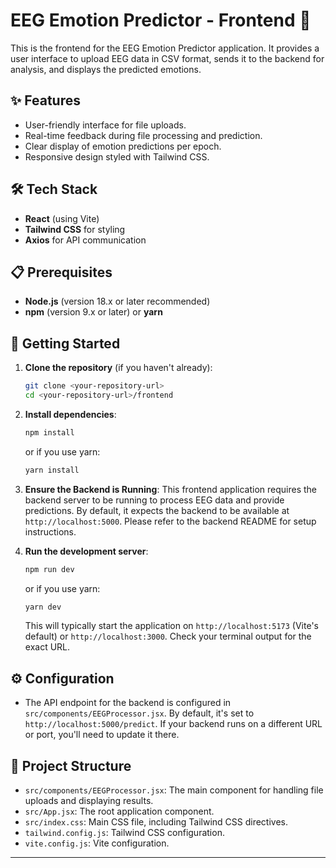 # EEG Emotion Predictor - Frontend 🧠

This is the frontend for the EEG Emotion Predictor application. It provides a user interface to upload EEG data in CSV format, sends it to the backend for analysis, and displays the predicted emotions.

## ✨ Features

* User-friendly interface for file uploads.
* Real-time feedback during file processing and prediction.
* Clear display of emotion predictions per epoch.
* Responsive design styled with Tailwind CSS.

## 🛠️ Tech Stack

* **React** (using Vite)
* **Tailwind CSS** for styling
* **Axios** for API communication

## 📋 Prerequisites

* **Node.js** (version 18.x or later recommended)
* **npm** (version 9.x or later) or **yarn**

## 🚀 Getting Started

1.  **Clone the repository** (if you haven't already):
    ```bash
    git clone <your-repository-url>
    cd <your-repository-url>/frontend
    ```

2.  **Install dependencies**:
    ```bash
    npm install
    ```
    or if you use yarn:
    ```bash
    yarn install
    ```

3.  **Ensure the Backend is Running**:
    This frontend application requires the backend server to be running to process EEG data and provide predictions. By default, it expects the backend to be available at `http://localhost:5000`. Please refer to the backend README for setup instructions.

4.  **Run the development server**:
    ```bash
    npm run dev
    ```
    or if you use yarn:
    ```bash
    yarn dev
    ```
    This will typically start the application on `http://localhost:5173` (Vite's default) or `http://localhost:3000`. Check your terminal output for the exact URL.

## ⚙️ Configuration

* The API endpoint for the backend is configured in `src/components/EEGProcessor.jsx`. By default, it's set to `http://localhost:5000/predict`. If your backend runs on a different URL or port, you'll need to update it there.

## 📁 Project Structure

* `src/components/EEGProcessor.jsx`: The main component for handling file uploads and displaying results.
* `src/App.jsx`: The root application component.
* `src/index.css`: Main CSS file, including Tailwind CSS directives.
* `tailwind.config.js`: Tailwind CSS configuration.
* `vite.config.js`: Vite configuration.

---